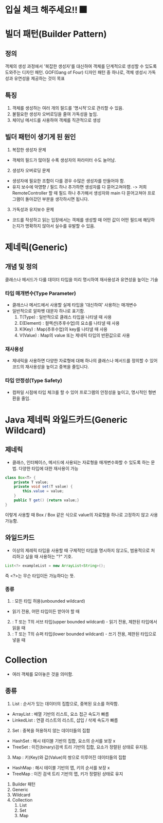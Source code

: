 # 입실 체크 해주세요!! 🎆

# 빌더 패턴(Builder Pattern)
## 정의
객체의 생성 과정에서 '복잡한 생성자'를 대신하여 객체를 단계적으로
생성할 수 있도록 도와주는 디자인 패턴. GOF(Gang of Four)
디자인 패턴 중 하나로, 객체 생성시 가독성과 유연성을 제공하는 것이
목표

## 특징
1. 객체를 생성하는 여러 개의 필드를 '명시적'으로 관리할 수 있음.
2. 불필요한 생성자 오버로딩을 줄여 가독성을 높임.
3. 체이닝 메서드를 사용하여 객체를 직관적으로 생성

## 빌더 패턴이 생기게 된 원인
1. 복잡한 생성자 문제
- 객체의 필드가 많아질 수록 생성자의 파라미터 수도 늘어남.
2. 생성자 오버로딩 문제
- 생성자에 필요한 조합이 다를 경우 수많은 생성자를 만들어야 함.
- 유지 보수에 악영향 / 필드 하나 추가하면 생성자를 다 뜯어고쳐야함.
  -> 저희 RemoteController 할 때 필드 하나 추가해서 생성자와
  main 다 뜯어고쳐야 프로그램이 돌아갔던 부분을 생각하시면 됩니다.
3. 가독성과 유지보수 문제
- 코드를 작성하고 읽는 입장에서는 객체를 생성할 때 어떤 값이
  어떤 필드에 해당하는지가 명확하지 않아서 실수를 유발할 수 있음.


# 제네릭(Generic)
## 개념 및 정의
클래스나 메서드가 다룰 데이터 타입을 미리 명시하여 재사용성과
유연성을 높이는 기술

### 타입 매개변수(Type Parameter)
- 클래스나 메서드에서 사용할 실제 타입을 '대신하여' 사용하는
  매개변수
- 일반적으로 알파벳 대문자 하나로 표기함.
  1. T(Type) : 일반적으로 클래스 타입을 나타낼 때 사용
  2. E(Element) : 컬렉션(추후수업)의 요소를 나타낼 때 사용
  3. K(Key) : Map(추후수업)의 key를 나타낼 때 사용
  4. V(Value) : Map의 value 또는 제네릭 타입의 반환값으로 사용

### 재사용성
- 제네릭을 사용하면 다양한 자료형에 대해 하나의 클래스나 메서드를
  정의할 수 있어 코드의 재사용성을 높이고 중복을 줄입니다.

### 타입 안정성(Type Safety)
- 컴파일 시점에 타입 체크를 할 수 있어 프로그램의 안정성을 높이고,
  명시적인 형변환을 줄임.

# Java 제네릭 와일드카드(Generic Wildcard)

## 제네릭
- 클래스, 인터페이스, 메서드에 사용되는 자료형을 매개변수화할 수
  있도록 하는 문법. 다양한 타입에 대한 재사용이 가능
```java
class Box<T> {
    private T value;
    private void set(T value) {
        this.value = value;
    }
    public T get() {return value;}
}
```
이렇게 사용할 때 Box<Integer> / Box<String> 같은 식으로
value의 자료형을 하나로 고정하지 않고 사용 가능함.

## 와일드카드
- 이상의 제레릭 타입을 사용할 때 구체적인 타입을 명시하지 않고도,
  범용적으로 처리하고 싶을 때 사용하는 "?" 기호.

```java
List<?> exampleList = new ArrayList<String>();
```
즉 <?>는 무슨 타입이든 가능하다는 뜻.

### 종류
1. <?> : 모든 타입 허용(unbounded wildcard)
  - 읽기 전용, 어떤 타입이든 받아야 할 때
2. <? extends T> : T 또는 T의 서브 타입(upper bounded wildcard)
    - 읽기 전용, 제한된 타입에서 읽을 때
3. <? super T> : T 또는 T의 슈퍼 타입(lower bounded wildcard)
    - 쓰기 전용, 제한된 타입으로 넣을 때

# Collection
- 여러 객체를 모아놓은 것을 의미함.
## 종류
1. List : 순서가 있는 데이터의 집합으로, 중복된 요소를 허락함.
  - ArrayList : 배열 기반의 리스트, 요소 접근 속도가 빠름
  - LinkedList : 연결 리스트의 리스트, 삽입 / 삭제 속도가 빠름
2. Set : 중복을 허용하지 않는 데이터들의 집합
  - HashSet : 해시 테이블 기반의 집합, 요소의 순서를 보장 x
  - TreeSet : 이진(binary)검색 트리 기반의 집합, 요소가
    정렬된 상태로 유지됨.
3. Map : 키(Key)와 값(Value)의 쌍으로 이루어진 데이터들의 집합
  - HashMap : 해시 테이블 기반의 맵, 키의 순서를 보장 x
  - TreeMap : 이진 검색 트리 기반의 맵, 키가 정렬된 상태로 유지

1. Builder 패턴
2. Generic
3. Wildcard
4. Collection
   1. List
   2. Set
   3. Map